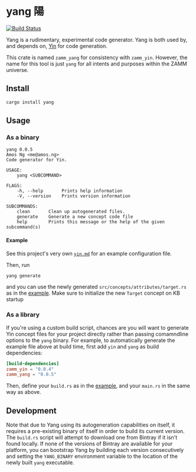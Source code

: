 # yang 陽

[![Build Status](https://travis-ci.com/amosjyng/yang.svg?branch=main)](https://travis-ci.com/amosjyng/yang)

Yang is a rudimentary, experimental code generator. Yang is both used by, and depends on, [Yin](https://crates.io/crates/zamm_yin) for code generation.

This crate is named `zamm_yang` for consistency with `zamm_yin`. However, the name for this tool is just `yang` for all intents and purposes within the ZAMM universe.

## Install

```sh
cargo install yang
```

## Usage

### As a binary

```text
yang 0.0.5
Amos Ng <me@amos.ng>
Code generator for Yin.

USAGE:
    yang <SUBCOMMAND>

FLAGS:
    -h, --help       Prints help information
    -V, --version    Prints version information

SUBCOMMANDS:
    clean       Clean up autogenerated files.
    generate    Generate a new concept code file
    help        Prints this message or the help of the given subcommand(s)
```

#### Example

See this project's very own [`yin.md`](yin.md) for an example configuration file.

Then, run

```sh
yang generate
```

and you can use the newly generated `src/concepts/attributes/target.rs` as in the [example](examples/result/main.rs). Make sure to initialize the new `Target` concept on KB startup

### As a library

If you're using a custom build script, chances are you will want to generate Yin concept files for your project directly rather than passing comamndline options to the `yang` binary. For example, to automatically generate the example file above at build time, first add `yin` and `yang` as build dependencies:

```toml
[build-dependencies]
zamm_yin = "0.0.4"
zamm_yang = "0.0.5"
```

Then, define your `build.rs` as in the [example](examples/build.rs), and your `main.rs` in the same way as above.

## Development

Note that due to Yang using its autogeneration capabilities on itself, it requires a pre-existing binary of itself in order to build its current version. The `build.rs` script will attempt to download one from Bintray if it isn't found locally. If none of the versions of Bintray are available for your platform, you can bootstrap Yang by building each version consecutively and setting the `YANG_BINARY` environment variable to the location of the newly built `yang` executable.
